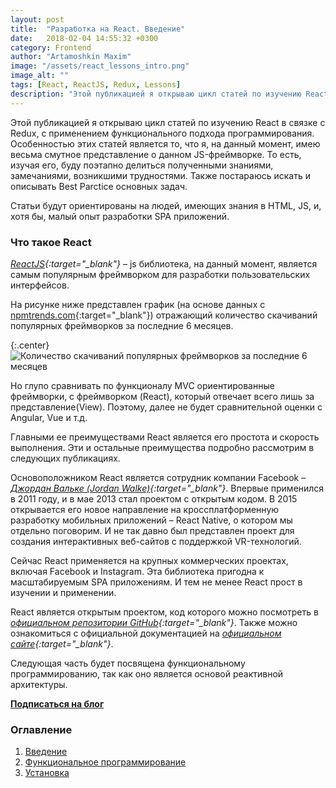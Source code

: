 ```yaml
---
layout: post
title:  "Разработка на React. Введение"
date:   2018-02-04 14:55:32 +0300
category: Frontend
author: "Artamoshkin Maxim"
image: "/assets/react_lessons_intro.png"
image_alt: ""
tags: [React, ReactJS, Redux, Lessons]
description: "Этой публикацией я открываю цикл статей по изучению ReactJS в связке с Redux, применяя функциональный подход программирования"
---
```


Этой публикацией я открываю цикл статей по изучению React в связке с Redux, с применением функционального подхода программирования. 
Особенностью этих статей является то, что я, на данный момент, имею весьма смутное представление о данном JS-фреймворке. То есть, изучая его, буду поэтапно делиться полученными знаниями, замечаниями, возникшими трудностями.
Также постараюсь искать и описывать Best Parctice основных задач.
<!-- more -->

Статьи будут ориентированы на людей, имеющих знания в HTML, JS, и, хотя бы, малый опыт разработки SPA приложений.

### Что такое React ###

*[ReactJS](https://reactjs.org/ "React - A JavaScript library for building user interfaces"){:target="_blank"}* – js библиотека, на данный момент, является самым популярным фреймворком для разработки пользовательских интерфейсов.

На рисунке ниже представлен график (на основе данных с [npmtrends.com](http://www.npmtrends.com "npmtrends.com"){:target="_blank"}) отражающий количество скачиваний популярных фреймворков за последние 6 месяцев. 

{:.center}
![Количество скачиваний популярных фреймворков за последние 6 месяцев](https://blog.zverit.com/assets/npmtrends_frameworks.png)

Но глупо сравнивать по функционалу MVC ориентированные фреймворки, с фреймворком (React), который отвечает всего лишь за представление(View). Поэтому, далее не будет сравнительной оценки с Angular, Vue и т.д.

Главными ее преимуществами React является его простота и скорость выполнения. Эти и остальные преимущества подробно рассмотрим в следующих публикациях.


Основоположником React является сотрудник компании Facebook – *[Джордан Вальке (Jordan Walke)](https://github.com/jordwalke "Jordan Walke - GitHub"){:target="_blank"}*. Впервые применился в 2011 году, и в мае 2013 стал проектом с открытым кодом. В 2015 открывается его новое направление на кроссплатформенную разработку мобильных приложений – React Native, о котором мы отдельно поговорим.
И не так давно был представлен проект для создания интерактивных веб-сайтов с поддержкой VR-технологий.


Сейчас React применяется на крупных коммерческих проектах, включая Facebook и Instagram. Эта библиотека пригодна к масштабируемым SPA приложениям. И тем не менее React прост в изучении и применении.


React является открытым проектом, код которого можно посмотреть в *[официальном репозитории GitHub](https://github.com/facebook/react "Официальный репозиторй ReactJS"){:target="_blank"}*. Также можно ознакомиться с официальной документацией на *[официальном сайте](https://reactjs.org/ "Официальный сайт ReactJS"){:target="_blank"}*.

Следующая часть будет посвящена функциональному программированию, так как оно является основой реактивной архитектуры.

**[Подписаться на блог](#subscribe "Подписаться на рассылку")**


### Оглавление ###
1. [Введение](/frontend/2018/02/04/react-lessons-introduction/ "Введение")
2. [Функциональное программирование](/frontend/2018/02/18/functional-programming-js/ "Функциональное программирование")
3. [Установка](/frontend/2018/03/11/installing-react-js/ "Установка")